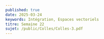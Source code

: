```yaml
---
published: true
date: 2025-03-24
keywords: Intégration, Espaces vectoriels
titre: Semaine 22
sujet: /public/Colles/Colles-3.pdf
---
```

